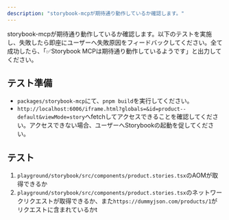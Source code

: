 ```yaml
---
description: "storybook-mcpが期待通り動作しているか確認します。"
---
```


storybook-mcpが期待通り動作しているか確認します。以下のテストを実施し、失敗したら即座にユーザーへ失敗原因をフィードバックしてください。全て成功したら、「✅Storybook MCPは期待通り動作しているようです」と出力してください。

## テスト準備

- `packages/storybook-mcp`にて、`pnpm build`を実行してください。
- `http://localhost:6006/iframe.html?globals=&id=product--default&viewMode=story`へfetchしてアクセスできることを確認してください。アクセスできない場合、ユーザーへStorybookの起動を促してください。

## テスト

1. `playground/storybook/src/components/product.stories.tsx`のAOMが取得できるか
2. `playground/storybook/src/components/product.stories.tsx`のネットワークリクエストが取得できるか、また`https://dummyjson.com/products/1`がリクエストに含まれているかt

